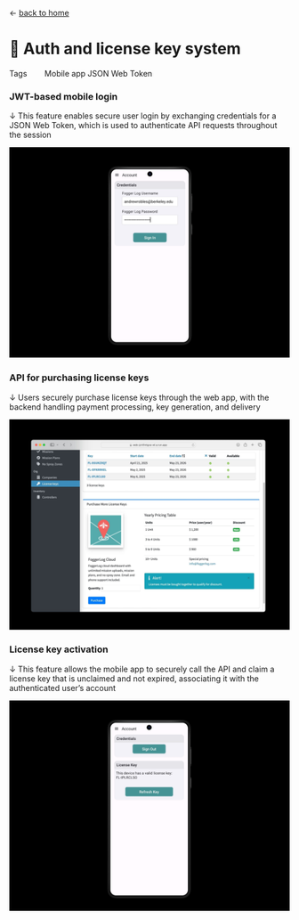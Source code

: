 ← [back to home](../)

# 📱 **Auth and license key system**

Tags &nbsp;&nbsp;&nbsp;&nbsp;&nbsp;&nbsp; <span class='badge' style='--badge-bg-color: #daecda; --badge-text-color: #1c3728;'> Mobile app</span> <span class='badge' style='--badge-bg-color: #d1e4ee; --badge-text-color: #183246;'> JSON Web Token</span> 

### JWT-based mobile login
↓ This feature enables secure user login by exchanging credentials for a JSON Web Token, which is used to authenticate API requests throughout the session

![](../images/2-1.jpg ':size=80%')

### API for purchasing license keys
↓ Users securely purchase license keys through the web app, with the backend handling payment processing, key generation, and delivery

![](../images/2-2.jpg ':size=80%')

### License key activation
↓ This feature allows the mobile app to securely call the API and claim a license key that is unclaimed and not expired, associating it with the authenticated user’s account

![](../images/2-3.jpg ':size=80%')
